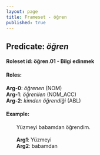 ```yaml
---
layout: page
title: Frameset - öğren
published: true
---
```

<h2>Predicate: <i>öğren</i></h2>
<h4>Roleset id: öğren.01 - Bilgi edinmek<br>
<h4>Roles:</h4>
<b>Arg-0</b>: <i>öğrenen</i>  (NOM) <br>
<b>Arg-1</b>: <i>öğrenilen</i>  (NOM_ACC) <br>
<b>Arg-2</b>: <i>kimden öğrendiği</i>  (ABL) <br>
<h4>Example:</h4>
&emsp;&emsp;Yüzmeyi babamdan öğrendim.<br><br>
&emsp;&emsp;<b>Arg1</b>:  Yüzmeyi<br>
&emsp;&emsp;<b>Arg2</b>:  babamdan<br>

